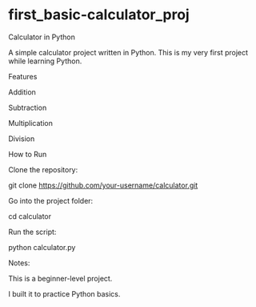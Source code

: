 # first_basic-calculator_proj

Calculator in Python

A simple calculator project written in Python.
This is my very first project while learning Python.

Features

Addition

Subtraction

Multiplication

Division

How to Run

Clone the repository:

git clone https://github.com/your-username/calculator.git


Go into the project folder:

cd calculator


Run the script:

python calculator.py

Notes:

This is a beginner-level project.

I built it to practice Python basics.
